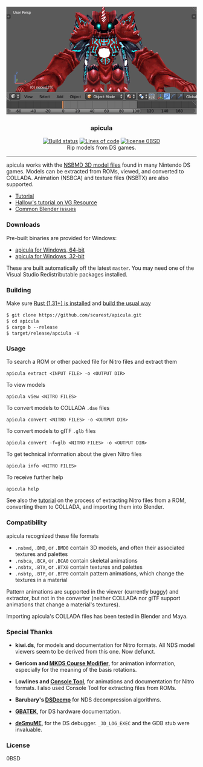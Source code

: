 <p align=center><img src="frontispiece.gif" alt="Ore ga Omae o Mamoru model in Blender"></p>
<h3 align=center>apicula</h3>
<p align=center>
<a href="https://ci.appveyor.com/project/scurest/apicula"><img src="https://ci.appveyor.com/api/projects/status/bavh9qh25mbta41x?svg=true" alt="Build status"></a>
<a href="https://github.com/XAMPPRocky/tokei"><img src="https://tokei.rs/b1/github/scurest/apicula?category=code" alt="Lines of code"></a>
<a href="LICENSE"><img src="https://img.shields.io/badge/license-0BSD-lightgrey.svg" alt="license 0BSD"></a>
<br>
Rip models from DS games.
</p>

-----

apicula works with the [NSBMD 3D model
files](https://wiki.vg-resource.com/wiki/Nintendo_DS#NITRO_File_Formats) found
in many Nintendo DS games. Models can be extracted from ROMs, viewed, and
converted to COLLADA. Animation (NSBCA) and texture files (NSBTX) are also
supported.

* [Tutorial](https://github.com/scurest/apicula/wiki/TUTORIAL)
* [Hallow's tutorial on VG Resource](https://www.vg-resource.com/thread-32332.html)
* [Common Blender issues](https://github.com/scurest/apicula/wiki/IMPORT:-Blender)


### Downloads

Pre-built binaries are provided for Windows:

* [apicula for Windows, 64-bit](https://s3.amazonaws.com/apicula/apicula-latest-x86_64-pc-windows-msvc.zip)
* [apicula for Windows, 32-bit](https://s3.amazonaws.com/apicula/apicula-latest-i686-pc-windows-msvc.zip)

These are built automatically off the latest `master`. You may need one of the Visual Studio
Redistributable packages installed.


### Building

Make sure [Rust (1.31+) is installed](https://rustup.rs/) and [build the usual
way](https://doc.rust-lang.org/cargo/guide/working-on-an-existing-project.html)

    $ git clone https://github.com/scurest/apicula.git
    $ cd apicula
    $ cargo b --release
    $ target/release/apciula -V


### Usage

To search a ROM or other packed file for Nitro files and extract them

    apicula extract <INPUT FILE> -o <OUTPUT DIR>

To view models

    apicula view <NITRO FILES>

To convert models to COLLADA `.dae` files

    apicula convert <NITRO FILES> -o <OUTPUT DIR>

To convert models to glTF `.glb` files

    apicula convert -f=glb <NITRO FILES> -o <OUTPUT DIR>

To get technical information about the given Nitro files

    apicula info <NITRO FILES>

To receive further help

    apicula help

See also the [tutorial](https://github.com/scurest/apicula/wiki/TUTORIAL) on the
process of extracting Nitro files from a ROM, converting them to COLLADA, and
importing them into Blender.


### Compatibility

apicula recognized these file formats

* `.nsbmd`, `.BMD`, or `.BMD0` contain 3D models, and often their associated
  textures and palettes
* `.nsbca`, `.BCA`, or `.BCA0` contain skeletal animations
* `.nsbtx`, `.BTX`, or `.BTX0` contain textures and palettes
* `.nsbtp`, `.BTP`, or `.BTP0` contain pattern animations, which change the
  textures in a material

Pattern animations are supported in the viewer (currently buggy) and extractor,
but not in the converter (neither COLLADA nor glTF support animations that
change a material's textures).

Importing apicula's COLLADA files has been tested in Blender and Maya.


### Special Thanks

* **kiwi.ds**, for models and documentation for Nitro formats. All NDS model viewers seem to be
  derived from this one. Now defunct.

* **Gericom and [MKDS Course Modifier](https://gbatemp.net/threads/mkds-course-modifier.299444/)**,
  for animation information, especially for the meaning of the basis rotations.

* **Lowlines and [Console
  Tool](https://web.archive.org/web/20180319005030/http://llref.emutalk.net/projects/ctool/)**,
  for animations and documentation for Nitro formats. I also used Console Tool
  for extracting files from ROMs.

* **Barubary's [DSDecmp](https://github.com/Barubary/dsdecmp)** for NDS
  decompression algorithms.

* **[GBATEK](http://problemkaputt.de/gbatek.htm#ds3dvideo)**, for DS hardware documentation.

* **[deSmuME](http://desmume.org/)**, for the DS debugger. `_3D_LOG_EXEC` and the GDB stub were
  invaluable.


### License

0BSD
